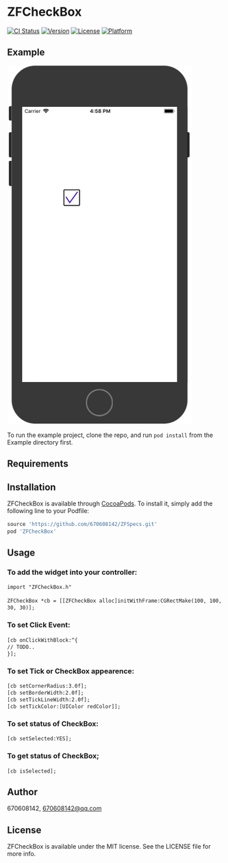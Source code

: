 # ZFCheckBox

[![CI Status](https://img.shields.io/travis/670608142/ZFCheckBox.svg?style=flat)](https://travis-ci.org/670608142/ZFCheckBox)
[![Version](https://img.shields.io/cocoapods/v/ZFCheckBox.svg?style=flat)](https://cocoapods.org/pods/ZFCheckBox)
[![License](https://img.shields.io/cocoapods/l/ZFCheckBox.svg?style=flat)](https://cocoapods.org/pods/ZFCheckBox)
[![Platform](https://img.shields.io/cocoapods/p/ZFCheckBox.svg?style=flat)](https://cocoapods.org/pods/ZFCheckBox)

## Example

![Example](https://github.com/670608142/ZFCheckBox/raw/master/Example/example.jpeg)

To run the example project, clone the repo, and run `pod install` from the Example directory first.

## Requirements

## Installation

ZFCheckBox is available through [CocoaPods](https://cocoapods.org). To install
it, simply add the following line to your Podfile:

```ruby
source 'https://github.com/670608142/ZFSpecs.git'
pod 'ZFCheckBox'
```

## Usage

### To add the widget into your controller:

```
import "ZFCheckBox.h"

ZFCheckBox *cb = [[ZFCheckBox alloc]initWithFrame:CGRectMake(100, 100, 30, 30)];
```

### To set Click Event:

```
[cb onClickWithBlock:^{
// TODO..
}];
```

### To set Tick or CheckBox appearence:

```
[cb setCornerRadius:3.0f];
[cb setBorderWidth:2.0f];
[cb setTickLineWidth:2.0f];
[cb setTickColor:[UIColor redColor]];
```

### To set status of CheckBox:

```
[cb setSelected:YES];
```

### To get status of CheckBox;

```
[cb isSelected];
```


## Author

670608142, 670608142@qq.com

## License

ZFCheckBox is available under the MIT license. See the LICENSE file for more info.
